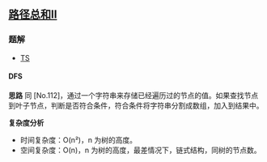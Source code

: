 ## [路径总和II](https://leetcode-cn.com/problems/path-sum-ii/)
### 题解
+ [TS](../../ts/128/113.ts)

#### DFS
**思路**
同 [No.112]，通过一个字符串来存储已经遍历过的节点的值。如果查找节点到叶子节点，判断是否符合条件，符合条件将字符串分割成数组，加入到结果中。

**复杂度分析**
+ 时间复杂度：O(n²)，n 为树的高度。
+ 空间复杂度：O(n)，n 为树的高度，最差情况下，链式结构，同树的节点数。